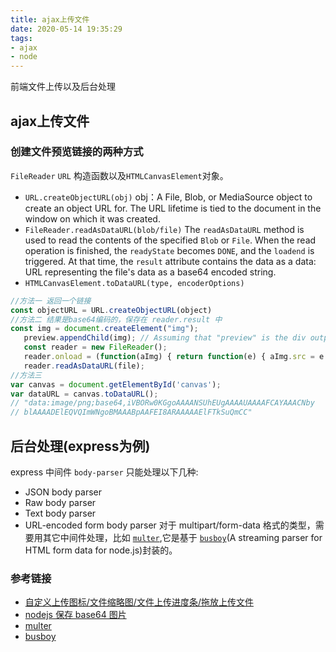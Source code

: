 ```yaml
---
title: ajax上传文件
date: 2020-05-14 19:35:29
tags:
- ajax
- node
---
```

前端文件上传以及后台处理
<!-- more -->
## ajax上传文件
### 创建文件预览链接的两种方式
 `FileReader`  `URL`  构造函数以及`HTMLCanvasElement`对象。
 - `URL.createObjectURL(obj)`
 obj：A File, Blob, or MediaSource object to create an object URL for.
 The URL lifetime is tied to the document in the window on which it was created.
 - `FileReader.readAsDataURL(blob/file)`
The `readAsDataURL` method is used to read the contents of the specified `Blob` or `File`. When the read operation is finished, the `readyState` becomes `DONE`, and the `loadend` is triggered. At that time, the `result` attribute contains the data as a data: URL representing the file's data as a base64 encoded string.
- `HTMLCanvasElement.toDataURL(type, encoderOptions)`
 ```js
//方法一 返回一个链接
const objectURL = URL.createObjectURL(object)
//方法二 结果是base64编码的，保存在 reader.result 中
const img = document.createElement("img");
    preview.appendChild(img); // Assuming that "preview" is the div output where the content will be displayed.
    const reader = new FileReader();
    reader.onload = (function(aImg) { return function(e) { aImg.src = e.target.result; }; })(img);
    reader.readAsDataURL(file);
//方法三 
var canvas = document.getElementById('canvas');
var dataURL = canvas.toDataURL();
// "data:image/png;base64,iVBORw0KGgoAAAANSUhEUgAAAAUAAAAFCAYAAACNby
// blAAAADElEQVQImWNgoBMAAABpAAFEI8ARAAAAAElFTkSuQmCC"
 ```
## 后台处理(express为例)
express 中间件 `body-parser` 只能处理以下几种:
- JSON body parser
- Raw body parser
- Text body parser
- URL-encoded form body parser
对于 multipart/form-data 格式的类型，需要用其它中间件处理，比如 [`multer`](https://github.com/expressjs/multer),它是基于 [`busboy`](https://github.com/mscdex/busboy)(A streaming parser for HTML form data for node.js)封装的。

### 参考链接
- [自定义上传图标/文件缩略图/文件上传进度条/拖放上传文件](https://developer.mozilla.org/en-US/docs/Web/API/File/Using_files_from_web_applications)
- [nodejs 保存 base64 图片](https://segmentfault.com/q/1010000014834091)
- [multer](https://github.com/expressjs/multer)
- [busboy](https://github.com/mscdex/busboy)